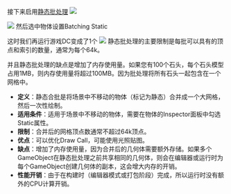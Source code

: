 接下来启用[静态批处理](https://zhida.zhihu.com/search?content_id=168438663&content_type=Article&match_order=2&q=%E9%9D%99%E6%80%81%E6%89%B9%E5%A4%84%E7%90%86&zhida_source=entity)
![](https://picx.zhimg.com/v2-d02b24ba31127b40c7aaed7847546955_b.jpg)

![](https://pic4.zhimg.com/v2-7fcb75cee5524750de5c465d4a5dfcd1_b.jpg)
然后选中物体设置Batching Static

这时我们再运行游戏DC变成了1个
![](https://pic2.zhimg.com/v2-a6d4662dbcfabccfad0d154e67c501d9_b.jpg)
静态批处理的主要限制是每批可以具有的顶点和索引的数量，通常为每个64k。

并且静态批处理的缺点是增加了内存使用量。如果您有100个石头，每个石头模型占用1MB，则内存使用量将超过100MB。因为批处理将所有石头一起包含在一个网格中。

- **定义**：静态合批是将场景中不移动的物体（标记为静态）合并成一个大网格，然后一次性绘制。
- **适用条件**：适用于场景中不移动的物体，需要在物体的Inspector面板中勾选Static属性。
- **限制**：合并后的网格顶点数通常不超过64k顶点。
- **优点**：可以优化Draw Call，可能使用光照贴图。
- **缺点**：增加了内存使用量，因为合并后的几何体需要额外存储。如果多个GameObject在静态批处理之前共享相同的几何体，则会在编辑器或运行时为每个GameObject创建几何体的副本，这会增大内存的开销。
- **性能开销**：由于在构建时（编辑器模式或打包阶段）完成，所以运行时没有额外的CPU计算开销。